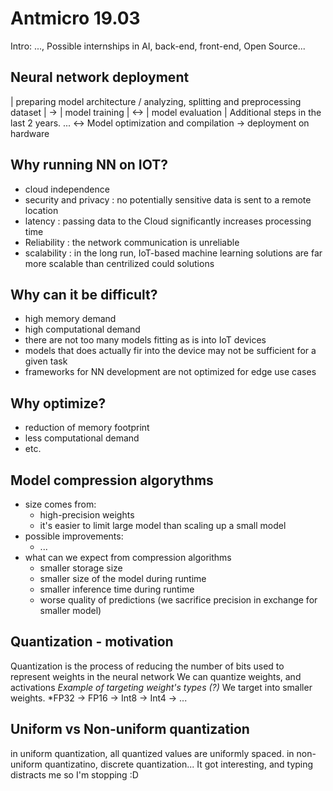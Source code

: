 # Antmicro 19.03
Intro: ..., Possible internships in AI, back-end, front-end, Open Source...
## Neural network deployment
| preparing model architecture / analyzing, splitting and preprocessing dataset | -> | model training | <-> | model evaluation |
Additional steps in the last 2 years.
... <-> Model optimization and compilation -> deployment on hardware
## Why running NN on IOT?
- cloud independence
- security and privacy : no potentially sensitive data is sent to a remote location
- latency : passing data to the Cloud significantly increases processing time
- Reliability : the network communication is unreliable
- scalability : in the long run, IoT-based machine learning solutions are far more scalable than centrilized could solutions
## Why can it be difficult?
- high memory demand
- high computational demand
- there are not too many models fitting as is into IoT devices
- models that does actually fir into the device may not be sufficient for a given task
- frameworks for NN development are not optimized for edge use cases
## Why optimize?
- reduction of memory footprint
- less computational demand
- etc.
## Model compression algorythms
- size comes from:
    - high-precision weights
    - it's easier to limit large model than scaling up a small model
- possible improvements:
    - ...
- what can we expect from compression algorithms
    - smaller storage size
    - smaller size of the model during runtime
    - smaller inference time during runtime
    - worse quality of predictions (we sacrifice precision in exchange for smaller model)
## Quantization - motivation
Quantization is the process of reducing the number of bits used to represent weights in the neural network
We can quantize weights, and activations
*Example of targeting weight's types (?)*
We target into smaller  weights.
*FP32 -> FP16 -> Int8 -> Int4 -> ...
## Uniform vs Non-uniform quantization
in uniform quantization, all quantized values are uniformly spaced.
in non-uniform quantizatino, discrete quantization...
It got interesting, and typing distracts me so I'm stopping :D
